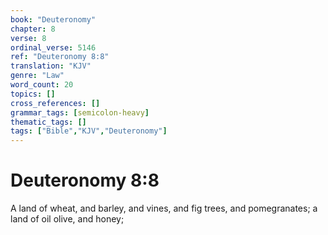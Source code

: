 ```yaml
---
book: "Deuteronomy"
chapter: 8
verse: 8
ordinal_verse: 5146
ref: "Deuteronomy 8:8"
translation: "KJV"
genre: "Law"
word_count: 20
topics: []
cross_references: []
grammar_tags: [semicolon-heavy]
thematic_tags: []
tags: ["Bible","KJV","Deuteronomy"]
---
```


# Deuteronomy 8:8

A land of wheat, and barley, and vines, and fig trees, and pomegranates; a land of oil olive, and honey;
